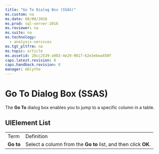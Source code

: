 ```yaml
---
title: "Go To Dialog Box (SSAS)"
ms.custom: na
ms.date: 08/09/2016
ms.prod: sql-server-2016
ms.reviewer: na
ms.suite: na
ms.technology: 
  - analysis-services
ms.tgt_pltfrm: na
ms.topic: article
ms.assetid: 28cc2539-a983-4e29-9017-62e3ebea450f
caps.latest.revision: 8
caps.handback.revision: 0
manager: mblythe
---
```

# Go To Dialog Box (SSAS)
The **Go To** dialog box enables you to jump to a specific column in a table.  
  
## UIElement List  
  
|||  
|-|-|  
|Term|Definition|  
|**Go to**|Select a column from the **Go to** list, and then click **OK**.|
